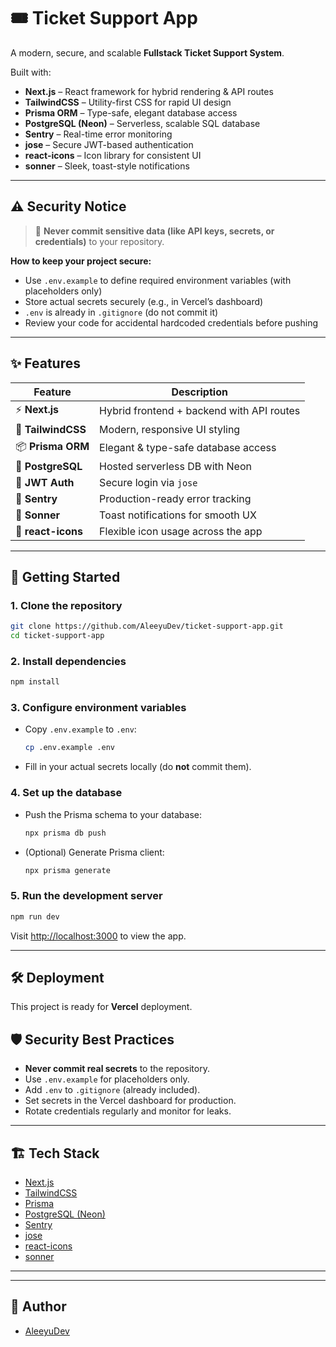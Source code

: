 # 🎟️ Ticket Support App

A modern, secure, and scalable **Fullstack Ticket Support System**.

Built with:

- **Next.js** – React framework for hybrid rendering & API routes
- **TailwindCSS** – Utility-first CSS for rapid UI design
- **Prisma ORM** – Type-safe, elegant database access
- **PostgreSQL (Neon)** – Serverless, scalable SQL database
- **Sentry** – Real-time error monitoring
- **jose** – Secure JWT-based authentication
- **react-icons** – Icon library for consistent UI
- **sonner** – Sleek, toast-style notifications

---

## ⚠️ Security Notice

> 🛑 **Never commit sensitive data (like API keys, secrets, or credentials)** to your repository.

**How to keep your project secure:**

- Use `.env.example` to define required environment variables (with placeholders only)
- Store actual secrets securely (e.g., in Vercel’s dashboard)
- `.env` is already in `.gitignore` (do not commit it)
- Review your code for accidental hardcoded credentials before pushing

---

## ✨ Features

| Feature              | Description                                      |
|----------------------|--------------------------------------------------|
| ⚡ **Next.js**        | Hybrid frontend + backend with API routes        |
| 🎨 **TailwindCSS**    | Modern, responsive UI styling                    |
| 📦 **Prisma ORM**     | Elegant & type-safe database access              |
| 🐘 **PostgreSQL**     | Hosted serverless DB with Neon                   |
| 🔐 **JWT Auth**       | Secure login via `jose`                          |
| 🐛 **Sentry**         | Production-ready error tracking                  |
| 🔔 **Sonner**         | Toast notifications for smooth UX                |
| 🎯 **react-icons**    | Flexible icon usage across the app               |

---

## 🚀 Getting Started

### 1. Clone the repository

```bash
git clone https://github.com/AleeyuDev/ticket-support-app.git
cd ticket-support-app
```

### 2. Install dependencies

```bash
npm install
```

### 3. Configure environment variables

- Copy `.env.example` to `.env`:

  ```bash
  cp .env.example .env
  ```

- Fill in your actual secrets locally (do **not** commit them).

### 4. Set up the database

- Push the Prisma schema to your database:

  ```bash
  npx prisma db push
  ```

- (Optional) Generate Prisma client:

  ```bash
  npx prisma generate
  ```

### 5. Run the development server

```bash
npm run dev
```

Visit [http://localhost:3000](http://localhost:3000) to view the app.

---

## 🛠️ Deployment

This project is ready for **Vercel** deployment.



## 🛡️ Security Best Practices

- **Never commit real secrets** to the repository.
- Use `.env.example` for placeholders only.
- Add `.env` to `.gitignore` (already included).
- Set secrets in the Vercel dashboard for production.
- Rotate credentials regularly and monitor for leaks.

---

## 🏗️ Tech Stack

- [Next.js](https://nextjs.org/)
- [TailwindCSS](https://tailwindcss.com/)
- [Prisma](https://www.prisma.io/)
- [PostgreSQL (Neon)](https://neon.tech/)
- [Sentry](https://sentry.io/)
- [jose](https://github.com/panva/jose)
- [react-icons](https://react-icons.github.io/react-icons/)
- [sonner](https://sonner.emilkowal.ski/)

---

---

## 👤 Author

- [AleeyuDev](https://github.com/AleeyuDev)
